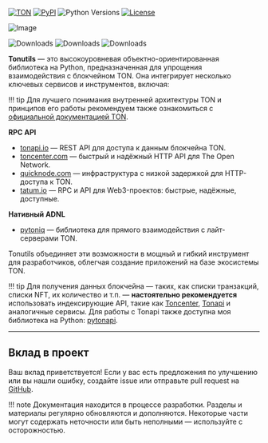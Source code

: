 [![TON](https://img.shields.io/badge/TON-grey?logo=TON&logoColor=40AEF0)](https://ton.org)
[![PyPI](https://img.shields.io/pypi/v/tonutils.svg?color=FFE873&labelColor=3776AB)](https://pypi.python.org/pypi/tonutils)
![Python Versions](https://img.shields.io/badge/Python-3.10%20--%203.12-black?color=FFE873&labelColor=3776AB)
[![License](https://img.shields.io/github/license/nessshon/tonutils)](https://github.com/nessshon/tonutils/blob/main/LICENSE)

![Image](https://telegra.ph//file/068ea06087c9ce8c6bfed.jpg)

![Downloads](https://pepy.tech/badge/tonutils)
![Downloads](https://pepy.tech/badge/tonutils/month)
![Downloads](https://pepy.tech/badge/tonutils/week)

**Tonutils** — это высокоуровневая объектно-ориентированная библиотека на Python, предназначенная для упрощения взаимодействия с блокчейном TON. Она интегрирует несколько ключевых сервисов и инструментов, включая:

!!! tip
    Для лучшего понимания внутренней архитектуры TON и принципов его работы рекомендуем также ознакомиться с [официальной документацией TON](https://docs.ton.org).

**RPC API**

  * [tonapi.io](https://tonapi.io) — REST API для доступа к данным блокчейна TON.
  * [toncenter.com](https://toncenter.com) — быстрый и надёжный HTTP API для The Open Network.
  * [quicknode.com](https://www.quicknode.com/) — инфраструктура с низкой задержкой для HTTP-доступа к TON.
  * [tatum.io](https://tatum.io) — RPC и API для Web3-проектов: быстрые, надёжные, доступные.

**Нативный ADNL**

  * [pytoniq](https://github.com/yungwine/pytoniq) — библиотека для прямого взаимодействия с лайт-серверами TON.

Tonutils объединяет эти возможности в мощный и гибкий инструмент для разработчиков, облегчая создание приложений на базе экосистемы TON.

!!! tip
    Для получения данных блокчейна — таких, как списки транзакций, списки NFT, их количество и т.п. — **настоятельно рекомендуется** использовать индексирующие API, такие как [Toncenter](https://toncenter.com/), [Tonapi](https://tonapi.io) и аналогичные сервисы. Для работы с Tonapi также доступна моя библиотека на Python: [pytonapi](https://github.com/nessshon/pytonapi).

---

## Вклад в проект

Ваш вклад приветствуется! Если у вас есть предложения по улучшению или вы нашли ошибку, создайте issue или отправьте pull request на [GitHub](https://github.com/nessshon/tonutils/pulls).

!!! note
    Документация находится в процессе разработки. Разделы и материалы регулярно обновляются и дополняются. Некоторые части могут содержать неточности или быть неполными — используйте с осторожностью.